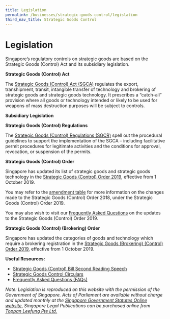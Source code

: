 ```yaml
---
title: Legislation
permalink: /businesses/strategic-goods-control/legislation
third_nav_title: Strategic Goods Control
---
```


# Legislation

Singapore’s regulatory controls on strategic goods are based on the Strategic Goods (Control) Act and its subsidiary legislation.

**Strategic Goods (Control) Act**

The  [Strategic Goods (Control) Act (SGCA)](https://sso.agc.gov.sg/Act/SGCA2002)  regulates the export, transhipment, transit, intangible transfer of technology and brokering of strategic goods and strategic goods technology. It prescribes a “catch-all” provision where all goods or technology intended or likely to be used for weapons of mass destruction purposes will be subject to controls.

**Subsidiary Legislation**

**Strategic Goods (Control) Regulations**

The  [Strategic Goods (Control) Regulations (SGCR)](https://sso.agc.gov.sg/SL/SGCA2002-RG1?DocDate=20180904#legis)  spell out the procedural guidelines to support the implementation of the SGCA – including facilitative permit procedures for legitimate activities and the conditions for approval, revocation, or suspension of the permits.

**Strategic Goods (Control) Order**

Singapore has updated its list of strategic goods and strategic goods technology in the [Strategic Goods (Control) Order 2019](https://sso.agc.gov.sg/SL-Supp/S532-2019/Published/20190801?DocDate=20190801), effective from 1 October 2019.

You may refer to the  [amendment table](https://www.customs.gov.sg/-/media/cus/files/business/strategic-goods-control/sgco-2019-table-of-amendments---oct-2019.pdf?la=en&hash=36013E2A318447289BB43516F6DE5730E19D7146) for more information on the changes made to the Strategic Goods (Control) Order 2018, under the Strategic Goods (Control) Order 2019.

You may also wish to visit our  [Frequently Asked Questions](https://www.customs.gov.sg/-/media/cus/files/business/strategic-goods-control/faqs-for-strategic-goods-control-order-2019.pdf?la=en&hash=3664098D73212CFA275AE10A718EC98E20594F7B) on the updates to the Strategic Goods (Control) Order 2019.

**Strategic Goods (Control) (Brokering) Order**

Singapore has updated the categories of goods and technology which require a brokering registration in the  [Strategic Goods (Brokering) (Control) Order 2019](https://sso.agc.gov.sg/SL/SGCA2002-S534-2019?DocDate=20190801), effective from 1 October 2019.

**Useful Resources:**

-   [Strategic Goods (Control) Bill Second Reading Speech](https://www.customs.gov.sg/-/media/cus/files/business/strategic-goods-control/nov2002_2ndreading.pdf?la=en&hash=9CA79F716BDB41E61BBF40B8BC85DAC41E685B3F)
-   [Strategic Goods Control Circulars](https://www.customs.gov.sg/news-and-media/circulars?pagesize=10&tag=Strategic-Controlled+Goods)
-   [Frequently Asked Questions (FAQs)](https://www.customs.gov.sg/ask-customs)

_Note: Legislation is reproduced on this website with the permission of the Government of Singapore. Acts of Parliament are available without charge and updated monthly at the  [Singapore Government Statutes Online website.](https://sso.agc.gov.sg/)  Singapore Legal Publications can be purchased online from  [Toppan Leefung Pte Ltd.](http://www.toppanleefung.com/Header_LegalPub.aspx)_
